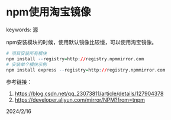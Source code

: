 # npm使用淘宝镜像

keywords: 源  

npm安装模块的时候，使用默认镜像比较慢，可以使用淘宝镜像。  

```r
# 项目安装所有模块
npm install --registry=http://registry.npmmirror.com
# 安装单个模块示例
npm install express --registry=http://registry.npmmirror.com
```

参考链接：  
1. https://blog.csdn.net/qq_23073811/article/details/127904378
2. https://developer.aliyun.com/mirror/NPM?from=tnpm


2024/2/16  
